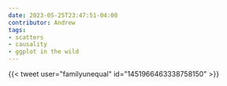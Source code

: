 ```yaml
---
date: 2023-05-25T23:47:51-04:00
contributor: Andrew
tags:
- scatters
- causality
- ggplot in the wild
---
```


{{< tweet user="familyunequal" id="1451966463338758150" >}}
